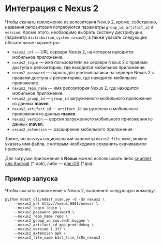 # Интеграция с Nexus 2

Чтобы скачать приложение из репозитория Nexus 2, кроме, собственно, названия репозитория потребуются параметры `group_id`, `artifact_id` и `version`. Кроме этого, необходимо выбрать систему дистрибуции (параметр `distribution_system nexus2`), а также указать следующие обязательные параметры:

* `nexus2_url` — URL сервера Nexus 2, на котором находится мобильное приложение.
* `nexus2_login` — имя пользователя на сервере Nexus 2 с правами доступа к репозиторию, где находится мобильное приложение.
* `nexus2_password` — пароль для учетной записи на сервере Nexus 2 с правами доступа к репозиторию, где находится мобильное приложение.
* `nexus2_repo_name` — имя репозитория Nexus 2, где находится мобильное приложение.
* `nexus2_group_id` — `group_id` загруженного мобильного приложения из данных **maven**.
* `nexus2_artifact_id` — `artifact_id` загруженного мобильного приложения из данных **maven**.
* `nexus2_version` — версия загруженного мобильного приложения из данных **maven**.
* `nexus2_extension` — расширение мобильного приложения.

Также, используя опциональный параметр `nexus2_file_name`, можно указать имя файла, с которым необходимо сохранить скачиваемое приложение.

Для загрузки приложения в **Nexus** можно использовать либо [сниппет для Android](https://gist.github.com/Dynamic-Mobile-Security/9730e8eaa1b5d5f7f21e28beb63561a8) (\*. apk), либо — [для iOS](https://gist.github.com/Dynamic-Mobile-Security/66daaf526e0109636d8bcdc21fd10779) (*.ipa).

## Пример запуска

Чтобы скачать приложение с Nexus 2, выполните следующую команду:

    python mdast_cli/mdast_scan.py -d -ds nexus2 \
        --nexus2_url http://nexus:8081/nexus/ \
        --nexus2_login login \
        --nexus2_password password \
        --nexus2_repo_name repo \
        --nexus2_group_id com.swdf.buggen \
        --nexus2_artifact_id app-prod-debug \
        --nexus2_version 1.337 \
        --nexus2_extension apk \
        --nexus2_file_name b3st_file_fr0m_nexus2
